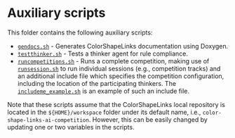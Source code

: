 # Auxiliary scripts

This folder contains the following auxiliary scripts:

* [`gendocs.sh`](gendocs.sh) - Generates ColorShapeLinks documentation using
  Doxygen.
* [`testthinker.sh`](testthinker.sh) - Tests a thinker agent for rule
  compliance.
* [`runcompetitions.sh`](runcompetitions.sh) - Runs a complete competition,
  making use of [`runsession.sh`](runsession.sh) to run individual sessions
  (e.g., competition tracks) and an additional include file which specifies
  the competition configuration, including the location of the participating
  thinkers. The [`includeme_example.sh`](includeme_example.sh) is an example
  of such an include file.

Note that these scripts assume that the ColorShapeLinks local repository is
located in the `${HOME}/workspace` folder under its default name, i.e.,
`color-shape-links-ai-competition`. However, this can be easily changed by
updating one or two variables in the scripts.
